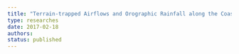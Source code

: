 ```yaml
---
title: "Terrain-trapped Airflows and Orographic Rainfall along the Coast of Northern California. Part I: Kinematic characterization using a wind profiling radar"
type: researches
date: 2017-02-18
authors: 
status: published
---
```


